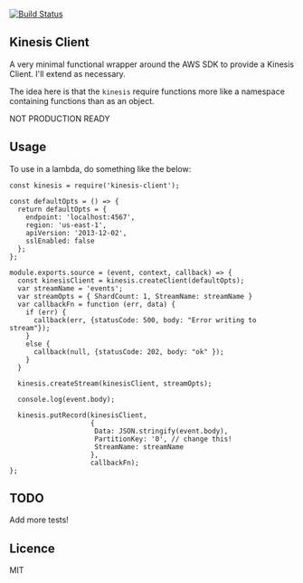 [![Build Status](https://travis-ci.org/the-frey/kinesis-client.svg?branch=master)](https://travis-ci.org/the-frey/kinesis-client)

## Kinesis Client

A very minimal functional wrapper around the AWS SDK to provide a Kinesis Client. I'll extend as necessary.

The idea here is that the `kinesis` require functions more like a namespace containing functions than as an object.

NOT PRODUCTION READY

## Usage

To use in a lambda, do something like the below:

```
const kinesis = require('kinesis-client');

const defaultOpts = () => {
  return defaultOpts = {
    endpoint: 'localhost:4567',
    region: 'us-east-1',
    apiVersion: '2013-12-02',
    sslEnabled: false
  };
};

module.exports.source = (event, context, callback) => {
  const kinesisClient = kinesis.createClient(defaultOpts);
  var streamName = 'events';
  var streamOpts = { ShardCount: 1, StreamName: streamName }
  var callbackFn = function (err, data) { 
    if (err) {
      callback(err, {statusCode: 500, body: "Error writing to stream"});
    }
    else { 
      callback(null, {statusCode: 202, body: "ok" });
    }
  }

  kinesis.createStream(kinesisClient, streamOpts);

  console.log(event.body);

  kinesis.putRecord(kinesisClient,
                    {
                     Data: JSON.stringify(event.body),
                     PartitionKey: '0', // change this!
                     StreamName: streamName
                    },
                    callbackFn);
};
```

## TODO

Add more tests!

## Licence

MIT
